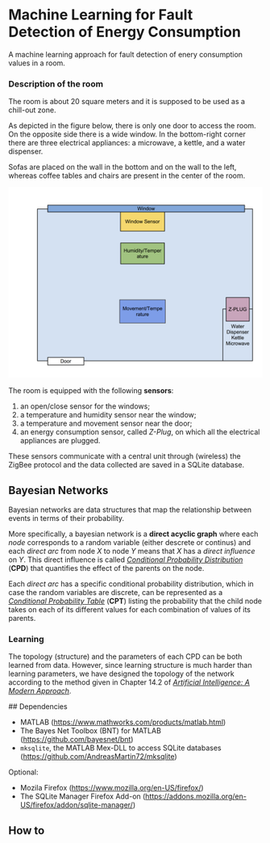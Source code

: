 # Machine Learning for Fault Detection of Energy Consumption #

A machine learning approach for fault detection of enery consumption
values in a room.

### Description of the room

The room is about 20 square meters and it is supposed to be used as a chill-out zone.

As depicted in the figure below, there is only one door to access the
room. On the opposite side there is a wide window. In the bottom-right corner
there are three electrical appliances: a microwave, a kettle, and a
water dispenser.

Sofas are placed on the wall in the bottom and on the wall to the left,
whereas coffee tables and chairs are present in the center of the room.

![Alt The chill-out zone](img/room.png)


The room is equipped with the following **sensors**:

1. an open/close sensor for the windows;
2. a temperature and humidity sensor near the window;
3. a temperature and movement sensor near the door;
4. an energy consumption sensor, called _Z-Plug_, on which all the
   electrical appliances are plugged.

These sensors communicate with a central unit through (wireless) the
ZigBee protocol and the data collected are saved in a SQLite
database.

## Bayesian Networks

Bayesian networks are data structures that map the relationship between
events in terms of their probability.

More specifically, a bayesian network is a **direct acyclic graph** where each
_node_ corresponds to a random variable (either descrete or continus)
and each _direct arc_ from node _X_ to node _Y_ means that _X_ has a
_direct influence_ on _Y_.  This direct influence is called
_[Conditional Probability Distribution](https://en.wikipedia.org/wiki/Conditional_probability_distribution)_
(**CPD**) that quantifies the effect of the parents on the node.

Each _direct arc_ has a specific conditional probability distribution,
which in case the random variables are discrete, can be represented as a
_[Conditional Probability Table](https://en.wikipedia.org/wiki/Conditional_probability_table)_
(**CPT**) listing the probability that the child node takes on each of
its different values for each combination of values of its parents.

### Learning

The topology (structure) and the parameters of each CPD can be both
learned from data.  However, since learning structure is much harder
than learning parameters, we have designed the topology of the network
according to the method given in Chapter 14.2 of
_[Artificial Intelligence: A Modern Approach](http://aima.cs.berkeley.edu/)_.


## Dependencies

* MATLAB (https://www.mathworks.com/products/matlab.html)
* The Bayes Net Toolbox (BNT) for MATLAB (https://github.com/bayesnet/bnt)
* `mksqlite`, the MATLAB Mex-DLL to access SQLite databases (https://github.com/AndreasMartin72/mksqlite)

Optional:

* Mozila Firefox (https://www.mozilla.org/en-US/firefox/)
* The SQLite Manager Firefox Add-on (https://addons.mozilla.org/en-US/firefox/addon/sqlite-manager/)

## How to

